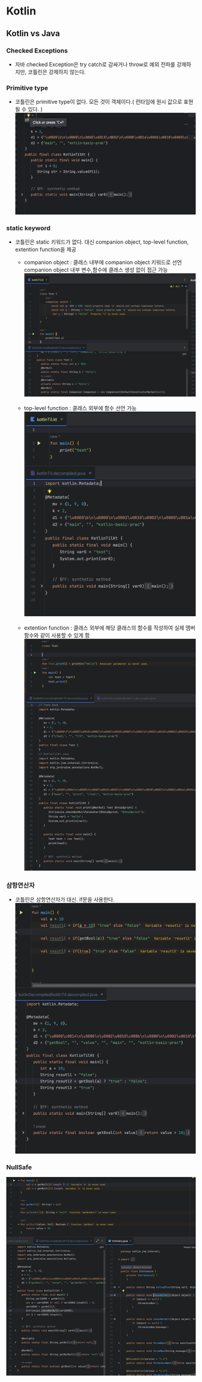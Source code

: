 # Kotlin
## Kotlin vs Java

### Checked Exceptions
* 자바 checked Exception은 try catch로 감싸거나 throw로 예외 전파를 강제하지만, 코틀린은 강제하지 않는다.

### Primitive type
* 코틀린은 primitive type이 없다. 모든 것이 객체이다.( 런타임에 원시 값으로 표현될 수 있다. )   
![img.png](../resource/kotlin/img.png)  

### static keyword
* 코틀린은 static 키워드가 없다. 대신 companion object, top-level function, extention function을 제공  
  * companion object : 클래스 내부에 companion object 키워드로 선언 companion object 내부 변수,함수에 클래스 생성 없이 접근 가능  
    ![img_4.png](../resource/kotlin/img_4.png)
  
  <br />  
  
  * top-level function : 클래스 외부에 함수 선언 가능     
  ![img_2.png](../resource/kotlin/img_2.png)

  <br />  
  
  * extention function : 클래스 외부에 해당 클래스의 함수를 작성하여 실제 맴버함수와 같이 사용할 수 있게 함  
  ![img_5.png](../resource/kotlin/img_5.png)
  
### 삼항연산자
  * 코틀린은 삼항연산자가 대신. if문을 사용한다.  
  ![img_6.png](../resource/kotlin/img_6.png)

### NullSafe
![img_9.png](../resource/kotlin/img_9.png)